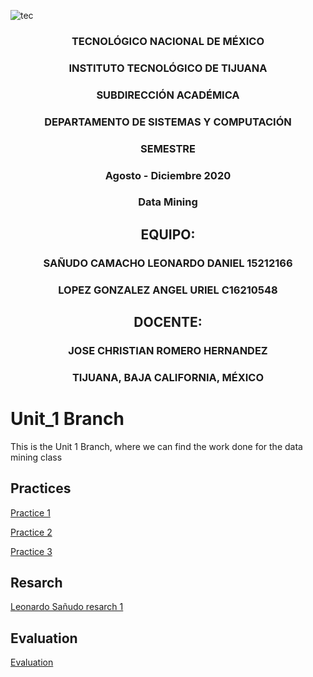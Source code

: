 ![tec](https://i.imgur.com/DKIVS3c.png)

<center>

### TECNOLÓGICO NACIONAL DE MÉXICO

### INSTITUTO TECNOLÓGICO DE TIJUANA

### SUBDIRECCIÓN ACADÉMICA

### DEPARTAMENTO DE SISTEMAS Y COMPUTACIÓN

### SEMESTRE

### Agosto - Diciembre 2020

### Data Mining

## EQUIPO:

### SAÑUDO CAMACHO LEONARDO DANIEL 15212166

### LOPEZ GONZALEZ ANGEL URIEL C16210548

## DOCENTE:

### JOSE CHRISTIAN ROMERO HERNANDEZ

### TIJUANA, BAJA CALIFORNIA, MÉXICO

</center>

# Unit_1 Branch
This is the Unit 1 Branch, where we can find the work done for the data mining class

## Practices

[Practice 1](https://github.com/daniel521221/Data_Mining/blob/Unit_1/Practices/Practice_1/README.md)

[Practice 2](https://github.com/daniel521221/Data_Mining/blob/Unit_1/Practices/Practice_2/README.md)

[Practice 3](https://github.com/daniel521221/Data_Mining/blob/Unit_1/Practices/Practice_3/README.md)

## Resarch

[Leonardo Sañudo resarch 1](https://github.com/daniel521221/Data_Mining/blob/Unit_1/Resarch/Sa%C3%B1udo%20Camacho%20Leonardo/Resarch1.md)


## Evaluation

[Evaluation](https://github.com/daniel521221/Data_Mining/blob/Unit_1/Evaluation/Readme.md)
